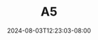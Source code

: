 --- 
title: "A5"
description: "video bokep A5 doodstream video full new"
date: 2024-08-03T12:23:03-08:00
file_code: "9u1ygpd61jrl"
draft: false
cover: "bkxdtsohr3qlcxbu.jpg"
tags: [""]
length: 60
fld_id: "1483191"
foldername: "Ayu esempe"
categories: ["Ayu esempe"]
views: 0
---